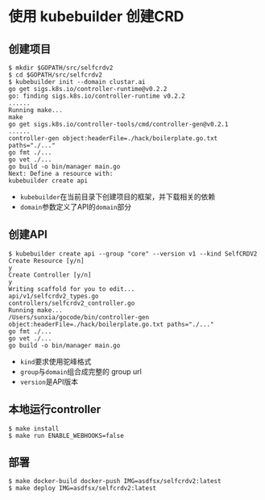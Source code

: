 # 使用 kubebuilder 创建CRD

## 创建项目

```
$ mkdir $GOPATH/src/selfcrdv2
$ cd $GOPATH/src/selfcrdv2
$ kubebuilder init --domain clustar.ai
go get sigs.k8s.io/controller-runtime@v0.2.2
go: finding sigs.k8s.io/controller-runtime v0.2.2
......
Running make...
make
go get sigs.k8s.io/controller-tools/cmd/controller-gen@v0.2.1
......
controller-gen object:headerFile=./hack/boilerplate.go.txt paths="./..."
go fmt ./...
go vet ./...
go build -o bin/manager main.go
Next: Define a resource with:
kubebuilder create api
```

* `kubebuilder`在当前目录下创建项目的框架，并下载相关的依赖
* `domain`参数定义了API的`domain`部分

## 创建API

```
$ kubebuilder create api --group "core" --version v1 --kind SelfCRDV2
Create Resource [y/n]
y
Create Controller [y/n]
y
Writing scaffold for you to edit...
api/v1/selfcrdv2_types.go
controllers/selfcrdv2_controller.go
Running make...
/Users/sunxia/gocode/bin/controller-gen object:headerFile=./hack/boilerplate.go.txt paths="./..."
go fmt ./...
go vet ./...
go build -o bin/manager main.go
```

* `kind`要求使用驼峰格式
* `group`与`domain`组合成完整的 group url
* `version`是API版本

## 本地运行controller

```
$ make install
$ make run ENABLE_WEBHOOKS=false
```

## 部署

```
$ make docker-build docker-push IMG=asdfsx/selfcrdv2:latest
$ make deploy IMG=asdfsx/selfcrdv2:latest
```